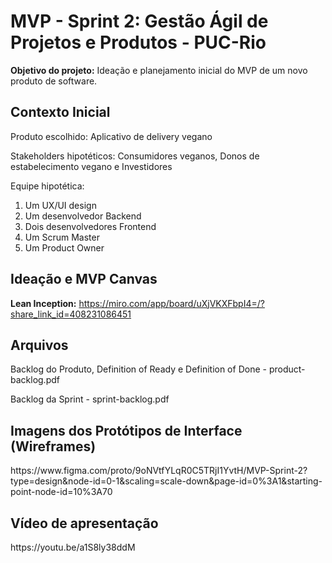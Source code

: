# MVP - Sprint 2: Gestão Ágil de Projetos e Produtos - PUC-Rio

<b>Objetivo do projeto:</b> Ideação e planejamento inicial do MVP de um novo produto de software.

<h2>Contexto Inicial</h2>

Produto escolhido: Aplicativo de delivery vegano

Stakeholders hipotéticos: Consumidores veganos, Donos de estabelecimento vegano e Investidores

Equipe hipotética:
<ol>
  <li>Um UX/UI design</li>
  <li>Um desenvolvedor Backend</li>
  <li>Dois desenvolvedores Frontend</li>
  <li>Um Scrum Master</li>
  <li>Um Product Owner</li>
</ol>

<h2>Ideação e MVP Canvas</h2>

<b>⁠Lean Inception:</b> https://miro.com/app/board/uXjVKXFbpI4=/?share_link_id=408231086451

<h2>Arquivos</h2>

<p>Backlog do Produto, Definition of Ready e Definition of Done - product-backlog.pdf</p>
<p>Backlog da Sprint - sprint-backlog.pdf</p>

<h2>Imagens dos Protótipos de Interface (Wireframes)</h2>

<p>https://www.figma.com/proto/9oNVtfYLqR0C5TRjI1YvtH/MVP-Sprint-2?type=design&node-id=0-1&scaling=scale-down&page-id=0%3A1&starting-point-node-id=10%3A70</p>

<h2>Vídeo de apresentação</h2>

<p>https://youtu.be/a1S8ly38ddM</p>
